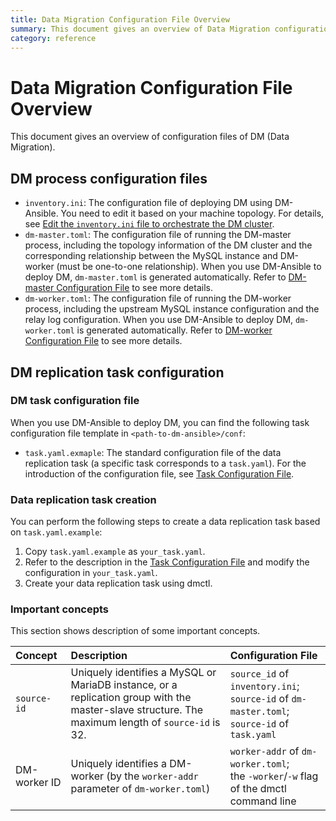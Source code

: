 ```yaml
---
title: Data Migration Configuration File Overview
summary: This document gives an overview of Data Migration configuration files.
category: reference
---
```


# Data Migration Configuration File Overview

This document gives an overview of configuration files of DM (Data Migration).

## DM process configuration files

- `inventory.ini`: The configuration file of deploying DM using DM-Ansible. You need to edit it based on your machine topology. For details, see [Edit the `inventory.ini` file to orchestrate the DM cluster](/v2.1/how-to/deploy/data-migration-with-ansible.md#step-7-edit-the-inventoryini-file-to-orchestrate-the-dm-cluster).
- `dm-master.toml`: The configuration file of running the DM-master process, including the topology information of the DM cluster and the corresponding relationship between the MySQL instance and DM-worker (must be one-to-one relationship). When you use DM-Ansible to deploy DM, `dm-master.toml` is generated automatically. Refer to [DM-master Configuration File](/v2.1/reference/tools/data-migration/configure/dm-master-configuration-file.md) to see more details.
- `dm-worker.toml`: The configuration file of running the DM-worker process, including the upstream MySQL instance configuration and the relay log configuration. When you use DM-Ansible to deploy DM, `dm-worker.toml` is generated automatically. Refer to [DM-worker Configuration File](/v2.1/reference/tools/data-migration/configure/dm-master-configuration-file.md) to see more details.

## DM replication task configuration

### DM task configuration file

When you use DM-Ansible to deploy DM, you can find the following task configuration file template in `<path-to-dm-ansible>/conf`:

- `task.yaml.exmaple`: The standard configuration file of the data replication task (a specific task corresponds to a `task.yaml`). For the introduction of the configuration file, see [Task Configuration File](/v2.1/reference/tools/data-migration/configure/task-configuration-file.md).

### Data replication task creation

You can perform the following steps to create a data replication task based on `task.yaml.example`:

1. Copy `task.yaml.example` as `your_task.yaml`.
2. Refer to the description in the [Task Configuration File](/v2.1/reference/tools/data-migration/configure/task-configuration-file.md) and modify the configuration in `your_task.yaml`.
3. Create your data replication task using dmctl.

### Important concepts

This section shows description of some important concepts.

| Concept  | Description  | Configuration File  |
| :------ | :--------- | :------------- |
| `source-id`  | Uniquely identifies a MySQL or MariaDB instance, or a replication group with the master-slave structure. The maximum length of `source-id` is 32. | `source_id` of `inventory.ini`;<br> `source-id` of `dm-master.toml`;<br> `source-id` of `task.yaml` |
| DM-worker ID | Uniquely identifies a DM-worker (by the `worker-addr` parameter of `dm-worker.toml`) | `worker-addr` of `dm-worker.toml`;<br> the `-worker`/`-w` flag of the dmctl command line |
